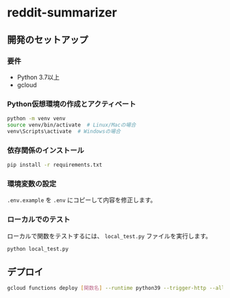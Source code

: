 # reddit-summarizer

## 開発のセットアップ

### 要件

* Python 3.7以上
* gcloud

### Python仮想環境の作成とアクティベート

```bash
python -m venv venv
source venv/bin/activate  # Linux/Macの場合
venv\Scripts\activate  # Windowsの場合
```

### 依存関係のインストール

```bash
pip install -r requirements.txt
```

### 環境変数の設定

`.env.example` を `.env` にコピーして内容を修正します。

### ローカルでのテスト

ローカルで関数をテストするには、 `local_test.py` ファイルを実行します。

```bash
python local_test.py
```

## デプロイ

```bash
gcloud functions deploy [関数名] --runtime python39 --trigger-http --allow-unauthenticated
```
